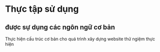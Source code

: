 # Thực tập sử dụng
## được sự dụng các ngôn ngữ cơ bản

Thực hiện cấu trúc cơ bản cho quá trình xây dựng website thử ngiệm thực hiện
